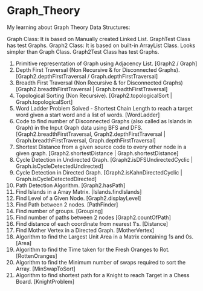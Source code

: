 # Graph_Theory
My learning about Graph Theory Data Structures:

Graph Class: It is based on Manually created Linked List. GraphTest Class has test Graphs.
Graph2 Class: It is based on built-in ArrayList Class. Looks simpler than Graph Class. Graph2Test Class has test Graphs.

1. Primitive representation of Graph using Adjacency List. [Graph2 / Graph]
2. Depth First Traversal (Non Recursive & for Disconnected Graphs). [Graph2.depthFirstTraversal / Graph.depthFirstTraversal]
3. Breadth First Traversal (Non Recursive & for Disconnected Graphs) [Graph2.breadthFirstTraversal | Graph.breadthFirstTraversal]
4. Topological Sorting (Non Recursive). [Graph2.topologicalSort | Graph.topologicalSort]
5. Word Ladder Problem Solved - Shortest Chain Length to reach a target word given a start word and a list of words. [WordLadder]
6. Code to find number of Disconnected Graphs (also called as Islands in Graph) in the Input Graph data using BFS and DFS. [Graph2.breadthFirstTraversal, Graph2.depthFirstTraversal | Graph.breadthFirstTraversal, Graph.depthFirstTraversal]
7. Shortest Distance from a given source code to every other node in a given graph. [Graph2.shortestDistance | Graph.shortestDistance]
8. Cycle Detection in Undirected Graph. [Graph2.isDFSUndirectedCyclic | Graph.isCycleDetectedUndirected]
9. Cycle Detection in Directed Graph. [Graph2.isKahnDirectedCyclic | Graph.isCycleDetectedDirected]
10. Path Detection Algorithm. [Graph2.hasPath]
11. Find Islands in a Array Matrix. [Islands.findIslands]
12. Find Level of a Given Node. [Graph2.displayLevel]
13. Find Path between 2 nodes. [PathFinder]
14. Find number of groups. [Grouping]
15. Find number of paths between 2 nodes [Graph2.countOfPath]
16. Find distance of each coordinate from nearest 1's. [Distance]
17. Find Mother Vertex in a Directed Graph. [MotherVertex]
18. Algorithm to find the Largest Unit Area in a Matrix containing 1s and 0s. [Area]
19. Algorithm to find the Time taken for the Fresh Oranges to Rot. [RottenOranges]
20. Algorithm to find the Minimum number of swaps required to sort the Array. [MinSwapToSort]
21. Algorithm to find shortest path for a Knight to reach Target in a Chess Board. [KnightProblem]
